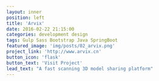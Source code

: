 ```yaml
---
layout: inner
position: left
title: 'Arvix'
date: 2016-02-22 21:15:00
categories: development design
tags: Gulp Sass Bootstrap Java SpringBoot
featured_image: 'img/posts/02_arvix.png'
project_link: 'http://www.arvix.cn'
button_icon: 'flask'
button_text: 'Visit Project'
lead_text: "A fast scanning 3D model sharing platform"
---
```

